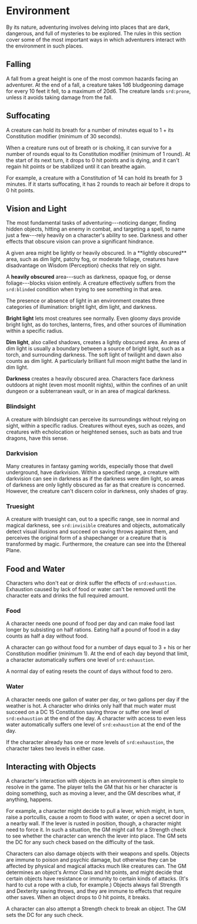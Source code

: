 # Environment

By its nature, adventuring involves delving into places that are dark,
dangerous, and full of mysteries to be explored. The rules in this
section cover some of the most important ways in which adventurers
interact with the environment in such places.

## Falling

A fall from a great height is one of the most common hazards facing an
adventurer. At the end of a fall, a creature takes 1d6 bludgeoning
damage for every 10 feet it fell, to a maximum of 20d6. The creature
lands `srd:prone`, unless it avoids taking damage from the fall.

## Suffocating

A creature can hold its breath for a number of minutes equal to 1 + its
Constitution modifier (minimum of 30 seconds).

When a creature runs out of breath or is choking, it can survive for a
number of rounds equal to its Constitution modifier (minimum of 1
round). At the start of its next turn, it drops to 0 hit points and is
dying, and it can't regain hit points or be stabilized until it can
breathe again.

For example, a creature with a Constitution of 14 can hold its breath
for 3 minutes. If it starts suffocating, it has 2 rounds to reach air
before it drops to 0 hit points.

## Vision and Light

The most fundamental tasks of adventuring---noticing danger, finding
hidden objects, hitting an enemy in combat, and targeting a spell, to
name just a few---rely heavily on a character's ability to see. Darkness
and other effects that obscure vision can prove a significant hindrance.

A given area might be lightly or heavily obscured. In a \*\*lightly
obscured\*\* area, such as dim light, patchy fog, or moderate foliage,
creatures have disadvantage on Wisdom (Perception) checks that rely on
sight.

A **heavily obscured** area---such as darkness, opaque fog, or dense
foliage---blocks vision entirely. A creature effectively suffers from
the `srd:blinded` condition when trying to see something in that area.

The presence or absence of light in an environment creates three
categories of illumination: bright light, dim light, and darkness.

**Bright light** lets most creatures see normally. Even gloomy days
provide bright light, as do torches, lanterns, fires, and other sources
of illumination within a specific radius.

**Dim light**, also called shadows, creates a lightly obscured area. An
area of dim light is usually a boundary between a source of bright
light, such as a torch, and surrounding darkness. The soft light of
twilight and dawn also counts as dim light. A particularly brilliant
full moon might bathe the land in dim light.

**Darkness** creates a heavily obscured area. Characters face darkness
outdoors at night (even most moonlit nights), within the confines of an
unlit dungeon or a subterranean vault, or in an area of magical
darkness.

### Blindsight

A creature with blindsight can perceive its surroundings without relying
on sight, within a specific radius. Creatures without eyes, such as
oozes, and creatures with echolocation or heightened senses, such as
bats and true dragons, have this sense.

### Darkvision

Many creatures in fantasy gaming worlds, especially those that dwell
underground, have darkvision. Within a specified range, a creature with
darkvision can see in darkness as if the darkness were dim light, so
areas of darkness are only lightly obscured as far as that creature is
concerned. However, the creature can't discern color in darkness, only
shades of gray.

### Truesight

A creature with truesight can, out to a specific range, see in normal
and magical darkness, see `srd:invisible` creatures and objects,
automatically detect visual illusions and succeed on saving throws
against them, and perceives the original form of a shapechanger or a
creature that is transformed by magic. Furthermore, the creature can see
into the Ethereal Plane.

## Food and Water

Characters who don't eat or drink suffer the effects of
`srd:exhaustion`. Exhaustion caused by lack of food or water can't be
removed until the character eats and drinks the full required amount.

### Food

A character needs one pound of food per day and can make food last
longer by subsisting on half rations. Eating half a pound of food in a
day counts as half a day without food.

A character can go without food for a number of days equal to 3 + his or
her Constitution modifier (minimum 1). At the end of each day beyond
that limit, a character automatically suffers one level of
`srd:exhaustion`.

A normal day of eating resets the count of days without food to zero.

### Water

A character needs one gallon of water per day, or two gallons per day if
the weather is hot. A character who drinks only half that much water
must succeed on a DC 15 Constitution saving throw or suffer one level of
`srd:exhaustion` at the end of the day. A character with access to even
less water automatically suffers one level of `srd:exhaustion` at the
end of the day.

If the character already has one or more levels of `srd:exhaustion`, the
character takes two levels in either case.

## Interacting with Objects

A character's interaction with objects in an environment is often simple
to resolve in the game. The player tells the GM that his or her
character is doing something, such as moving a lever, and the GM
describes what, if anything, happens.

For example, a character might decide to pull a lever, which might, in
turn, raise a portcullis, cause a room to flood with water, or open a
secret door in a nearby wall. If the lever is rusted in position,
though, a character might need to force it. In such a situation, the GM
might call for a Strength check to see whether the character can wrench
the lever into place. The GM sets the DC for any such check based on the
difficulty of the task.

Characters can also damage objects with their weapons and spells.
Objects are immune to poison and psychic damage, but otherwise they can
be affected by physical and magical attacks much like creatures can. The
GM determines an object's Armor Class and hit points, and might decide
that certain objects have resistance or immunity to certain kinds of
attacks. (It's hard to cut a rope with a club, for example.) Objects
always fail Strength and Dexterity saving throws, and they are immune to
effects that require other saves. When an object drops to 0 hit points,
it breaks.

A character can also attempt a Strength check to break an object. The GM
sets the DC for any such check.

